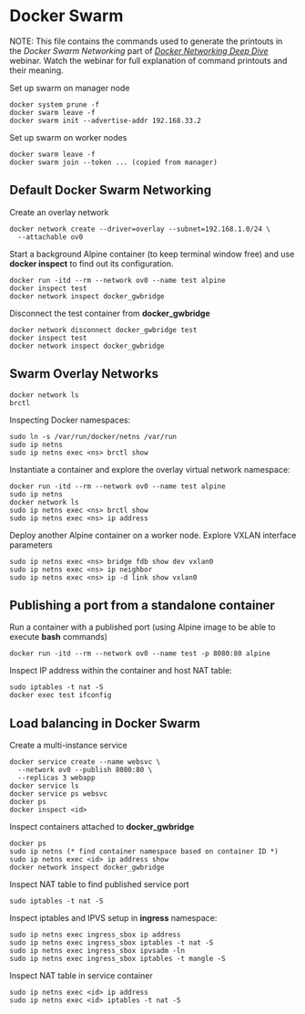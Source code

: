 # Docker Swarm

NOTE: This file contains the commands used to generate the printouts in the
*Docker Swarm Networking* part of
*[Docker Networking Deep Dive](https://www.ipspace.net/Docker_Networking_Deep_Dive)*
webinar. Watch the webinar for full explanation of command printouts and their meaning.

Set up swarm on manager node

```
docker system prune -f
docker swarm leave -f
docker swarm init --advertise-addr 192.168.33.2
```

Set up swarm on worker nodes

```
docker swarm leave -f
docker swarm join --token ... (copied from manager)
```

## Default Docker Swarm Networking

Create an overlay network

```
docker network create --driver=overlay --subnet=192.168.1.0/24 \
  --attachable ov0
```

Start a background Alpine container (to keep terminal window free)
and use **docker inspect** to find out its configuration.

```
docker run -itd --rm --network ov0 --name test alpine
docker inspect test
docker network inspect docker_gwbridge
```

Disconnect the test container from **docker_gwbridge**

```
docker network disconnect docker_gwbridge test
docker inspect test
docker network inspect docker_gwbridge
```

## Swarm Overlay Networks

```
docker network ls
brctl
```

Inspecting Docker namespaces:

```
sudo ln -s /var/run/docker/netns /var/run
sudo ip netns
sudo ip netns exec <ns> brctl show
```

Instantiate a container and explore the overlay virtual network namespace:

```
docker run -itd --rm --network ov0 --name test alpine
sudo ip netns
docker network ls
sudo ip netns exec <ns> brctl show
sudo ip netns exec <ns> ip address
```

Deploy another Alpine container on a worker node. Explore VXLAN interface parameters

```
sudo ip netns exec <ns> bridge fdb show dev vxlan0
sudo ip netns exec <ns> ip neighbor
sudo ip netns exec <ns> ip -d link show vxlan0
```

## Publishing a port from a standalone container

Run a container with a published port (using Alpine image to be able to execute **bash** commands)

```
docker run -itd --rm --network ov0 --name test -p 8080:80 alpine
```

Inspect IP address within the container and host NAT table:

```
sudo iptables -t nat -S
docker exec test ifconfig
```

## Load balancing in Docker Swarm

Create a multi-instance service

```
docker service create --name websvc \
  --network ov0 --publish 8080:80 \
  --replicas 3 webapp
docker service ls
docker service ps websvc
docker ps
docker inspect <id>
```

Inspect containers attached to **docker_gwbridge**

```
docker ps
sudo ip netns (* find container namespace based on container ID *)
sudo ip netns exec <id> ip address show
docker network inspect docker_gwbridge
```

Inspect NAT table to find published service port

```
sudo iptables -t nat -S
```

Inspect iptables and IPVS setup in **ingress** namespace:

```
sudo ip netns exec ingress_sbox ip address
sudo ip netns exec ingress_sbox iptables -t nat -S
sudo ip netns exec ingress_sbox ipvsadm -ln
sudo ip netns exec ingress_sbox iptables -t mangle -S
```

Inspect NAT table in service container

```
sudo ip netns exec <id> ip address
sudo ip netns exec <id> iptables -t nat -S
```

